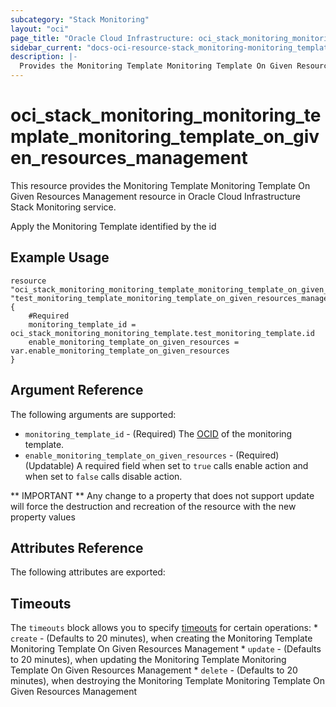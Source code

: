 ```yaml
---
subcategory: "Stack Monitoring"
layout: "oci"
page_title: "Oracle Cloud Infrastructure: oci_stack_monitoring_monitoring_template_monitoring_template_on_given_resources_management"
sidebar_current: "docs-oci-resource-stack_monitoring-monitoring_template_monitoring_template_on_given_resources_management"
description: |-
  Provides the Monitoring Template Monitoring Template On Given Resources Management resource in Oracle Cloud Infrastructure Stack Monitoring service
---
```


# oci_stack_monitoring_monitoring_template_monitoring_template_on_given_resources_management
This resource provides the Monitoring Template Monitoring Template On Given Resources Management resource in Oracle Cloud Infrastructure Stack Monitoring service.

Apply the Monitoring Template identified by the id

## Example Usage

```hcl
resource "oci_stack_monitoring_monitoring_template_monitoring_template_on_given_resources_management" "test_monitoring_template_monitoring_template_on_given_resources_management" {
	#Required
	monitoring_template_id = oci_stack_monitoring_monitoring_template.test_monitoring_template.id
	enable_monitoring_template_on_given_resources = var.enable_monitoring_template_on_given_resources
}
```

## Argument Reference

The following arguments are supported:

* `monitoring_template_id` - (Required) The [OCID](https://docs.cloud.oracle.com/iaas/Content/General/Concepts/identifiers.htm) of the monitoring template.
* `enable_monitoring_template_on_given_resources` - (Required) (Updatable) A required field when set to `true` calls enable action and when set to `false` calls disable action.


** IMPORTANT **
Any change to a property that does not support update will force the destruction and recreation of the resource with the new property values

## Attributes Reference

The following attributes are exported:


## Timeouts

The `timeouts` block allows you to specify [timeouts](https://registry.terraform.io/providers/oracle/oci/latest/docs/guides/changing_timeouts) for certain operations:
	* `create` - (Defaults to 20 minutes), when creating the Monitoring Template Monitoring Template On Given Resources Management
	* `update` - (Defaults to 20 minutes), when updating the Monitoring Template Monitoring Template On Given Resources Management
	* `delete` - (Defaults to 20 minutes), when destroying the Monitoring Template Monitoring Template On Given Resources Management
